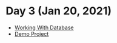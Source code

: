 # Day 3 (Jan 20, 2021)

- [Working With Database][academy-working_with_database]
- [Demo Project][project]




[project]:https://github.com/Academy-Creatio/WorkshopWorkingWithData_2020-08-11

[academy-working_with_database]:https://academy.creatio.com/docs/developer/back-end_development/working_with_database/working_with_database